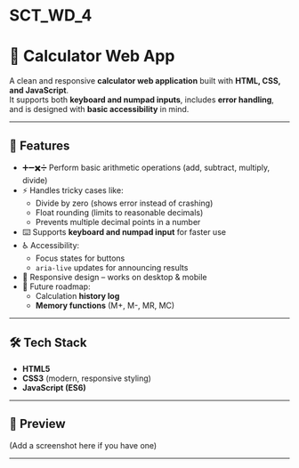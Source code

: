 # SCT_WD_4
# 🧮 Calculator Web App

A clean and responsive **calculator web application** built with **HTML, CSS, and JavaScript**.  
It supports both **keyboard and numpad inputs**, includes **error handling**, and is designed with **basic accessibility** in mind.  

---

## 🚀 Features
- ➕➖✖️➗ Perform basic arithmetic operations (add, subtract, multiply, divide)  
- ⚡ Handles tricky cases like:
  - Divide by zero (shows error instead of crashing)
  - Float rounding (limits to reasonable decimals)
  - Prevents multiple decimal points in a number
- ⌨️ Supports **keyboard and numpad input** for faster use  
- ♿ Accessibility:
  - Focus states for buttons  
  - `aria-live` updates for announcing results  
- 📱 Responsive design – works on desktop & mobile  
- 🎯 Future roadmap:
  - Calculation **history log**  
  - **Memory functions** (M+, M-, MR, MC)

---

## 🛠️ Tech Stack
- **HTML5**  
- **CSS3** (modern, responsive styling)  
- **JavaScript (ES6)**  

---

## 📸 Preview
(Add a screenshot here if you have one)

---
